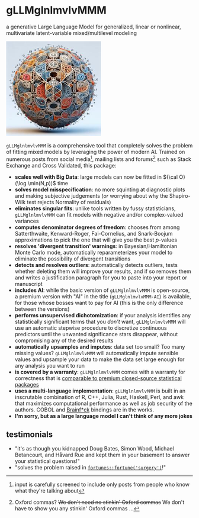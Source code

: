 # gLLMglnlmvlvMMM

a generative Large Language Model for generalized,
linear or nonlinear, multivariate latent-variable
mixed/multilevel modeling

![](pic_small.jpg)

`gLLMglnlmvlvMMM` is a comprehensive tool that completely solves the problem of fitting mixed models by leveraging the power of modern AI. Trained on numerous posts from social media[^1], mailing lists and forums[^2] such as Stack Exchange and Cross Validated, this package:

- **scales well with Big Data**: large models can now be fitted in ${\cal O}(\log \min(N,p))$ time 
- **solves model misspecification**: no more squinting at diagnostic plots and making subjective judgements (*or* worrying about why the Shapiro-Wilk test rejects Normality of residuals)
- **eliminates singular fits**: unlike tools written by fussy statisticians, `gLLMglnlmvlvMMM` can fit models with negative and/or complex-valued variances
- **computes denominator degrees of freedom**: chooses from among Satterthwaite, Kenward-Roger, Fai-Cornelius, and Snark-Boojum approximations to pick the one that will give you the best $p$-values
- **resolves 'divergent transition' warnings**: in Bayesian/Hamiltonian Monte Carlo mode, automatically reparameterizes your model to eliminate the possibility of divergent transitions
- **detects and resolves outliers**: automatically detects outliers, tests whether deleting them will improve your results, and if so removes them and writes a justification paragraph for you to paste into your report or manuscript
- **includes AI**: while the basic version of `gLLMglnlmvlvMMM` is open-source, a premium version with "AI" in the title (`gLLMglnlmvlvMMM-AI`) is available, for those whose bosses want to pay for AI (this is the only difference between the versions)
- **performs unsupervised dichotomization**: if your analysis identifies any statistically significant terms that you *don't* want, `gLLMglnlmvlvMMM` will use an automatic stepwise procedure to discretize continuous predictors until the unwanted significance stars disappear, without compromising any of the desired results
- **automatically upsamples and imputes**: data set too small? Too many missing values? `gLLMglnlmvlvMMM` will automatically impute sensible values and upsample your data to make the data set large enough for any analysis you want to run
- **is covered by a warranty**: `gLLMglnlmvlvMMM` comes with a warranty for correctness that is [comparable to premium closed-source statistical packages](https://notstatschat.rbind.io/2019/02/18/absolutely-no-warranty/)
- **uses a multi-language implementation**: `gLLMglnlmvlvMMM` is built in an inscrutable combination of R, C++, Julia, Rust, Haskell, Perl, and awk that maximizes computational performance as well as job security of the authors. COBOL and [Brainf*ck](https://en.wikipedia.org/wiki/Brainfuck) bindings are in the works.
- **I'm sorry, but as a large language model I can't think of any more jokes**

## testimonials

* "it's as though you kidnapped Doug Bates, Simon Wood, Michael Betancourt, and Håvard Rue and kept them in your basement to answer your statistical questions!"
* "solves the problem raised in [`fortunes::fortune('surgery')`](https://stats.stackexchange.com/a/17513/2126)!"

[^1]: input is carefully screened to include only posts from people who know what they're talking about
[^2]: Oxford commas? ~~We don't need no stinkin' Oxford commas~~  We don't have to show you any stinkin' Oxford commas ...
